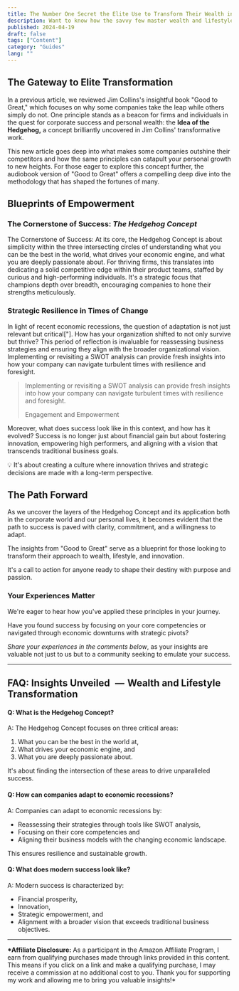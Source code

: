 ```yaml
---
title: The Number One Secret the Elite Use to Transform Their Wealth into a Lifestyle of Endless Innovation
description: Want to know how the savvy few master wealth and lifestyle? Dive into a space of innovation and empowerment that sets them apart.
published: 2024-04-19
draft: false
tags: ["Content"]
category: "Guides"
lang: ""
---
```


<!-- ![Hero Image](./heroImage.jpg) -->

## The Gateway to Elite Transformation

In a previous article, we reviewed Jim Collins's insightful book "Good to Great," which focuses on why some companies take the leap while others simply do not. One principle stands as a beacon for firms and individuals in the quest for corporate success and personal wealth: the **Idea of the Hedgehog,** a concept brilliantly uncovered in Jim Collins' transformative work.


This new article goes deep into what makes some companies outshine their competitors and how the same principles can catapult your personal growth to new heights. For those eager to explore this concept further, the audiobook version of "Good to Great" offers a compelling deep dive into the methodology that has shaped the fortunes of many.

## Blueprints of Empowerment

### The Cornerstone of Success: _The Hedgehog Concept_

The Cornerstone of Success: At its core, the Hedgehog Concept is about simplicity within the three intersecting circles of understanding what you can be the best in the world, what drives your economic engine, and what you are deeply passionate about. For thriving firms, this translates into dedicating a solid competitive edge within their product teams, staffed by curious and high-performing individuals. It's a strategic focus that champions depth over breadth, encouraging companies to hone their strengths meticulously.

### Strategic Resilience in Times of Change

In light of recent economic recessions, the question of adaptation is not just relevant but critical["]. How has your organization shifted to not only survive but thrive? This period of reflection is invaluable for reassessing business strategies and ensuring they align with the broader organizational vision. Implementing or revisiting a SWOT analysis can provide fresh insights into how your company can navigate turbulent times with resilience and foresight.

> Implementing or revisiting a SWOT analysis can provide fresh insights into how your company can navigate turbulent times with resilience and foresight.
>
> Engagement and Empowerment

Moreover, what does success look like in this context, and how has it evolved? Success is no longer just about financial gain but about fostering innovation, empowering high performers, and aligning with a vision that transcends traditional business goals.

💡 It's about creating a culture where innovation thrives and strategic decisions are made with a long-term perspective.

## The Path Forward

As we uncover the layers of the Hedgehog Concept and its application both in the corporate world and our personal lives, it becomes evident that the path to success is paved with clarity, commitment, and a willingness to adapt.

The insights from "Good to Great" serve as a blueprint for those looking to transform their approach to wealth, lifestyle, and innovation.

It's a call to action for anyone ready to shape their destiny with purpose and passion.

### Your Experiences Matter

We're eager to hear how you've applied these principles in your journey.

Have you found success by focusing on your core competencies or navigated through economic downturns with strategic pivots?

_Share your experiences in the comments below_, as your insights are valuable not just to us but to a community seeking to emulate your success.

---

## FAQ: Insights Unveiled   —  Wealth and Lifestyle Transformation

#### Q: What is the Hedgehog Concept?

A: The Hedgehog Concept focuses on three critical areas:

1. What you can be the best in the world at,
2. What drives your economic engine, and
3. What you are deeply passionate about.

It's about finding the intersection of these areas to drive unparalleled success.

#### Q: How can companies adapt to economic recessions?

A: Companies can adapt to economic recessions by:

- Reassessing their strategies through tools like SWOT analysis,
- Focusing on their core competencies and
- Aligning their business models with the changing economic landscape.

This ensures resilience and sustainable growth.

#### Q: What does modern success look like?

A: Modern success is characterized by:

- Financial prosperity,
- Innovation,
- Strategic empowerment, and
- Alignment with a broader vision that exceeds traditional business objectives.

---

**\*Affiliate Disclosure:** As a participant in the Amazon Affiliate Program, I earn from qualifying purchases made through links provided in this content. This means if you click on a link and make a qualifying purchase, I may receive a commission at no additional cost to you. Thank you for supporting my work and allowing me to bring you valuable insights!\*
